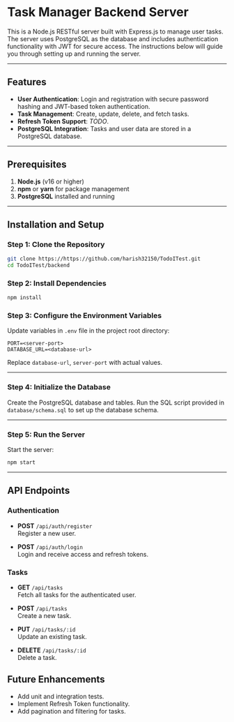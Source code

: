 # Task Manager Backend Server

This is a Node.js RESTful server built with Express.js to manage user tasks. The server uses PostgreSQL as the database and includes authentication functionality with JWT for secure access. The instructions below will guide you through setting up and running the server.

---

## Features

- **User Authentication**: Login and registration with secure password hashing and JWT-based token authentication.
- **Task Management**: Create, update, delete, and fetch tasks.
- **Refresh Token Support**: *TODO*.
- **PostgreSQL Integration**: Tasks and user data are stored in a PostgreSQL database.

---

## Prerequisites

1. **Node.js** (v16 or higher)
2. **npm** or **yarn** for package management
3. **PostgreSQL** installed and running

---

## Installation and Setup

### Step 1: Clone the Repository

```bash
git clone https://https://github.com/harish32150/TodoITest.git
cd TodoITest/backend
```

### Step 2: Install Dependencies

```bash
npm install
```

### Step 3: Configure the Environment Variables

Update variables in `.env` file in the project root directory:

```env
PORT=<server-port>
DATABASE_URL=<database-url>
```

Replace `database-url`, `server-port` with actual values.

---

### Step 4: Initialize the Database

Create the PostgreSQL database and tables. Run the SQL script provided in `database/schema.sql` to set up the database schema.

---

### Step 5: Run the Server

Start the server:

```bash
npm start
```

---

## API Endpoints

### **Authentication**
- **POST** `/api/auth/register`  
  Register a new user.

- **POST** `/api/auth/login`  
  Login and receive access and refresh tokens.

### **Tasks**
- **GET** `/api/tasks`  
  Fetch all tasks for the authenticated user.

- **POST** `/api/tasks`  
  Create a new task.

- **PUT** `/api/tasks/:id`  
  Update an existing task.

- **DELETE** `/api/tasks/:id`  
  Delete a task.

## Future Enhancements

- Add unit and integration tests.
- Implement Refresh Token functionality.
- Add pagination and filtering for tasks.